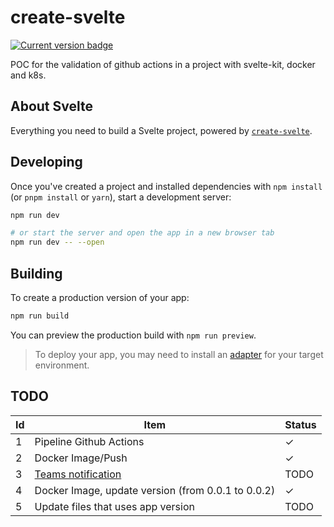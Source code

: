 # create-svelte

<p align="left">
  <a href="https://svadmin.io">
    <img alt="Current version badge" src="https://shields.io/badge/production-0.0.13-green">
  </a>
</p>

POC for the validation of github actions in a project with svelte-kit, docker and k8s.

## About Svelte

Everything you need to build a Svelte project, powered by [`create-svelte`](https://github.com/sveltejs/kit/tree/main/packages/create-svelte).

## Developing

Once you've created a project and installed dependencies with `npm install` (or `pnpm install` or `yarn`), start a development server:

```bash
npm run dev

# or start the server and open the app in a new browser tab
npm run dev -- --open
```

## Building

To create a production version of your app:

```bash
npm run build
```

You can preview the production build with `npm run preview`.

> To deploy your app, you may need to install an [adapter](https://kit.svelte.dev/docs/adapters) for your target environment.

## TODO

| Id | Item  | Status  |
|---|---|---|
| 1 | Pipeline Github Actions  | ✓ |
| 2 | Docker Image/Push  | ✓ |
| 3 | [Teams notification](https://github.com/marketplace/actions/notify-microsoft-teams)  |  TODO |
| 4 | Docker Image, update version (from 0.0.1 to 0.0.2) | ✓ |
| 5 | Update files that uses app version | TODO | 
  
